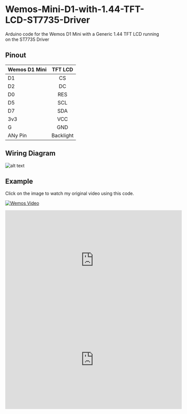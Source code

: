 # Wemos-Mini-D1-with-1.44-TFT-LCD-ST7735-Driver
Arduino code for the Wemos D1 Mini with a Generic 1.44 TFT LCD running on the ST7735 Driver

## Pinout

| Wemos D1 Mini | TFT LCD       |
| ------------- |:-------------:|
| D1            | CS            |
| D2            | DC            |
| D0            | RES           |
| D5            | SCL           |
| D7            | SDA           |
| 3v3           | VCC           |
| G             | GND           |
| ANy Pin       | Backlight     |

## Wiring Diagram 

![alt text](https://github.com/akasoggybunz/Wemos-Mini-D1-with-1.44-TFT-LCD-ST7735-Driver/blob/master/diagram.PNG?raw=true "wemos")

## Example
Click on the image to watch my original video using this code.


[![Wemos Video](https://i.ytimg.com/vi/mBlSvtjGI50/hqdefault.jpg?sqp=-oaymwEjCPYBEIoBSFryq4qpAxUIARUAAAAAGAElAADIQj0AgKJDeAE=&rs=AOn4CLBhnEZrgtcvnbfCj_Xn7UJRyeFaLg)](https://youtu.be/mBlSvtjGI50)
<iframe width="560" height="315" src="https://www.youtube.com/embed/mBlSvtjGI50" frameborder="0" allow="accelerometer; autoplay; encrypted-media; gyroscope; picture-in-picture" allowfullscreen></iframe>

<div class="iframe_container">
<iframe width="560" height="315" src="https://www.youtube.com/embed/mBlSvtjGI50" frameborder="0" allow="accelerometer; autoplay; encrypted-media; gyroscope; picture-in-picture" allowfullscreen></iframe>
</div>
